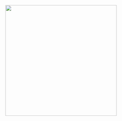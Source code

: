 <p align="center">
  <img src="https://user-images.githubusercontent.com/32443765/124008125-4bb8e700-da06-11eb-9d84-71cf8405e67e.gif" width="350">
</p>
